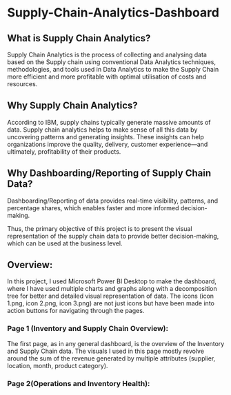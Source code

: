 # Supply-Chain-Analytics-Dashboard
## What is Supply Chain Analytics?
Supply Chain Analytics is the process of collecting and analysing data based on the Supply chain using conventional Data Analytics techniques, methodologies, and tools used in Data Analytics to make the Supply Chain more efficient and more profitable with optimal utilisation of costs and resources.
## Why Supply Chain Analytics?
According to IBM, supply chains typically generate massive amounts of data. Supply chain analytics helps to make sense of all this data by uncovering patterns and generating insights. These insights can help organizations improve the quality, delivery, customer experience—and ultimately, profitability of their products.
## Why Dashboarding/Reporting of Supply Chain Data?
Dashboarding/Reporting of data provides real-time visibility, patterns, and percentage shares, which enables faster and more informed decision-making.

Thus, the primary objective of this project is to present the visual representation of the supply chain data to provide better decision-making, which can be used at the business level.
## Overview:
In this project, I used Microsoft Power BI Desktop to make the dashboard, where I have used multiple charts and graphs along with a decomposition tree for better and detailed visual representation of data.
The icons (icon 1.png, icon 2.png, icon 3.png) are not just icons but have been made into action buttons for navigating through the pages.
### Page 1 (Inventory and Supply Chain Overview):
The first page, as in any general dashboard, is the overview of the Inventory and Supply Chain data. The visuals I used in this page mostly revolve around the sum of the revenue generated by multiple attributes (supplier, location, month, product category).
### Page 2(Operations and Inventory Health):



